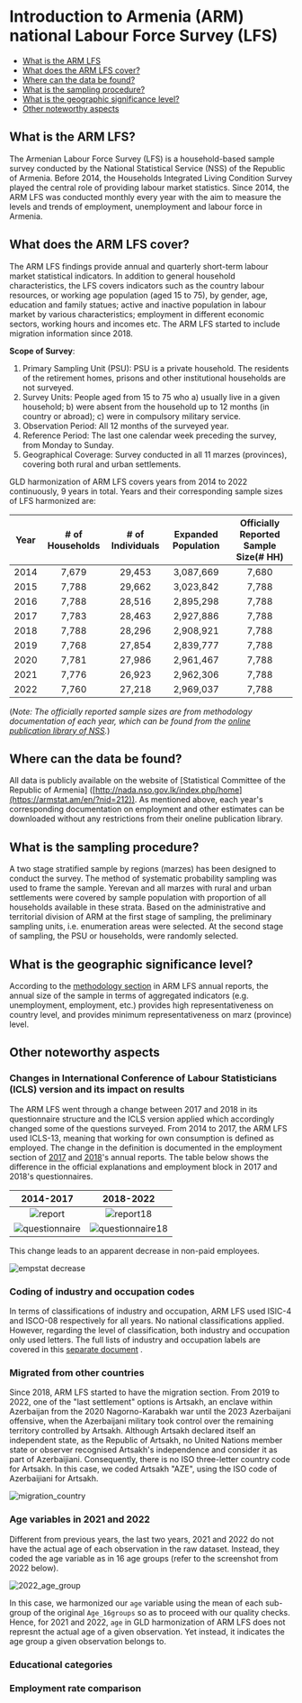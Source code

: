 # Introduction to Armenia (ARM) national Labour Force Survey (LFS)

- [What is the ARM LFS](#what-is-the-arm-lfs)
- [What does the ARM LFS cover?](#what-does-the-arm-lfs-cover)
- [Where can the data be found?](#where-can-the-data-be-found)
- [What is the sampling procedure?](#what-is-the-sampling-procedure)
- [What is the geographic significance level?](#what-is-the-geographic-significance-level)
- [Other noteworthy aspects](#other-noteworthy-aspects)

## What is the ARM LFS?

The Armenian Labour Force Survey (LFS) is a household-based sample survey conducted by the National Statistical Service (NSS) of the Republic of Armenia. Before 2014, the Households Integrated Living Condition Survey played the central role of providing labour market statistics. Since 2014, the ARM LFS was conducted monthly every year with the aim to measure the levels and trends of employment, unemployment and labour force in Armenia. 


## What does the ARM LFS cover?

The ARM LFS findings provide annual and quarterly short-term labour market statistical indicators. In addition to general household characteristics, the LFS covers indicators such as the country labour resources, or working age population (aged 15 to 75), by gender, age, education and family statues; active and inactive population in labour market by various characteristics; employment in different economic sectors, working hours and incomes etc. The ARM LFS started to include migration information since 2018. 

**Scope of Survey**:
<br>
1) Primary Sampling Unit (PSU): PSU is a private household. The residents of the retirement homes, prisons
and other institutional households are not surveyed.
2) Survey Units: People aged from 15 to 75 who a) usually live in a given household; b) were absent from the household up to 12 months (in country or abroad); c) were in compulsory military service.
3) Observation Period: All 12 months of the surveyed year.
4) Reference Period: The last one calendar week preceding the survey, from Monday to Sunday.
5) Geographical Coverage: Survey conducted in all 11 marzes (provinces), covering both rural and urban settlements.

GLD harmonization of ARM LFS covers years from 2014 to 2022 continuously, 9 years in total. Years and their corresponding sample sizes of LFS harmonized are:

| **Year**	| **# of Households**	| **# of Individuals**	| **Expanded Population**	| **Officially Reported Sample Size(# HH)**	| 
| :------:	| :-------:		| :-------:	 	| :-------:	 	| :-------:	| 
| 2014 | 7,679         | 29,453      |  3,087,669  |   7,680   |
| 2015 | 7,788         | 29,662      |  3,023,842  |   7,788   | 
| 2016 | 7,788         | 28,516      |  2,895,298  |   7,788   | 
| 2017 | 7,783         | 28,463      |  2,927,886  |   7,788   | 
| 2018 | 7,788         | 28,296      |  2,908,921  |   7,788   |
| 2019 | 7,768         | 27,854      |  2,839,777  |   7,788   | 
| 2020 | 7,781         | 27,986      |  2,961,467  |   7,788   |
| 2021 | 7,776         | 26,923      |  2,962,306  |   7,788   | 
| 2022 | 7,760         | 27,218      |  2,969,037  |   7,788   | 

(*Note: The officially reported sample sizes are from methodology documentation of each year, which can be found from the [online publication library of NSS](https://armstat.am/en/?nid=82&year=2013).*)  

## Where can the data be found?
All data is publicly available on the website of [Statistical Committee of the Republic of Armenia] ([http://nada.nso.gov.lk/index.php/home](https://armstat.am/en/?nid=212)). As mentioned above, each year's corresponding documentation on employment and other estimates can be downloaded without any restrictions from their oneline publication library.

## What is the sampling procedure?

A two stage stratified sample by regions (marzes) has been designed to conduct the survey. The method of systematic probability sampling was used to frame the sample. Yerevan and all marzes with rural and urban settlements were covered by sample population with proportion of all households available in these strata. Based on the administrative and territorial division of ARM at the first stage of sampling, the preliminary sampling units, i.e. enumeration areas were selected. At the second stage of sampling, the PSU or households, were randomly selected.  

## What is the geographic significance level?

According to the [methodology section](utilities/ARM_2018_methodologies.pdf) in ARM LFS annual reports, the annual size of the sample in terms of aggregated indicators (e.g. unemployment, employment, etc.) provides high representativeness on country level, and provides minimum representativeness on marz
(province) level.

## Other noteworthy aspects  

### Changes in International Conference of Labour Statisticians (ICLS) version and its impact on results  

The ARM LFS went through a change between 2017 and 2018 in its questionnaire structure and the ICLS version applied which accordingly changed some of the questions surveyed. From 2014 to 2017, the ARM LFS used ICLS-13, meaning that working for own consumption is defined as employed. The change in the definition is documented in the employment section of [2017](utilities/ARM_2014-2017_employment_definition.pdf) and [2018](utilities/ARM_2018_employment_definition.pdf)'s annual reports. The table below shows the difference in the official explanations and employment block in 2017 and 2018's questionnaires.  

|  **2014-2017**	|  **2018-2022**	| 
| :-------------:	| :------------:	|
|![report](utilities/2017_evidence.png) | ![report18](utilities/2018_evidence.png) | 
|![questionnaire](utilities/2017_question.png) | ![questionnaire18](utilities/2018_question.png) |

This change leads to an apparent decrease in non-paid employees.

![empstat decrease](utilities/empstat.png)

### Coding of industry and occupation codes

In terms of classifications of industry and occupation, ARM LFS used ISIC-4 and ISCO-08 respectively for all years. No national classifications applied. However, regarding the level of classification, both industry and occupation only used letters. The full lists of industry and occupation labels are covered in this [separate document](Classifications_of_Industry_and_Occupation.md) . 

### Migrated from other countries

Since 2018, ARM LFS started to have the migration section. From 2019 to 2022, one of the "last settlement" options is Artsakh, an enclave within Azerbaijan from the 2020 Nagorno-Karabakh war until the 2023 Azerbaijani offensive, when the Azerbaijani military took control over the remaining territory controlled by Artsakh. Although Artsakh declared itself an independent state, as the Republic of Artsakh, no United Nations member state or observer recognised Artsakh's independence and consider it as part of Azerbaijiani. Consequently, there is no ISO three-letter country code for Artsakh. In this case, we coded Artsakh "AZE", using the ISO code of Azerbaijiani for Artsakh. 

![migration_country](utilities/migration.png)

### Age variables in 2021 and 2022

Different from previous years, the last two years, 2021 and 2022 do not have the actual age of each observation in the raw dataset. Instead, they coded the age variable as in 16 age groups (refer to the screenshot from 2022 below).

![2022_age_group](utilities/age_groups.png)

In this case, we harmonized our `age` variable using the mean of each sub-group of the original `Age_16groups` so as to proceed with our quality checks. Hence, for 2021 and 2022, `age` in GLD harmonization of ARM LFS does not represnt the actual age of a given observation. Yet instead, it indicates the age group a given observation belongs to. 

### Educational categories


### Employment rate comparison
